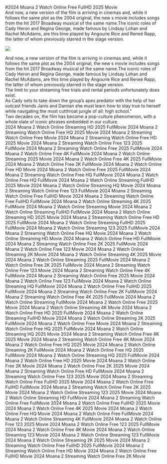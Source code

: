 #2024 Moana 2 Watch Online Free FullHD 2025 Movie  
And now, a new version of the film is arriving in cinemas and, while it follows the same plot as the 2004 original, the new s movie includes songs from the hit 2017 Broadway musical of the same name.The iconic roles of Cady Heron and Regina George, made famous by Lindsay Lohan and Rachel McAdams, are this time played by Angourie Rice and Reneé Rapp, the latter of whom previously starred in the stage version.  
  
[![](https://i.imgur.com/qSNzIqt.png)](https://movie.rssnews.media/tHzMkfd.php)  
  
And now, a new version of the film is arriving in cinemas and, while it follows the same plot as the 2004 original, the new s movie includes songs from the hit 2017 Broadway musical of the same name.The iconic roles of Cady Heron and Regina George, made famous by Lindsay Lohan and Rachel McAdams, are this time played by Angourie Rice and Reneé Rapp, the latter of whom previously starred in the stage version.  
The limit to your streaming free trials and rental periods unfortunately does exist.  
As Cady sets to take down the group’s apex predator with the help of her outcast friends Janis and Damian she must learn how to stay true to herself while navigating the most cutthroat jungle of all: high school."  
Two decades on, the film has become a pop-culture phenomenon, with a whole slate of iconic phrases embedded in our culture.  
2024 Moana 2 Watch Online Streaming HD 2025 FullMovie
2024 Moana 2 Streaming Watch Online Free HQ 2025 Movie
2024 Moana 2 Streaming Watch Online Free Movie
2024 Moana 2 Streaming Watch Online Free HD 2025 Movie
2024 Moana 2 Streaming Watch Online Free 123 2025 FullMovie
2024 Moana 2 Streaming Watch Online Free 2025 FullMovie
2024 Moana 2 Watch Online Free 4K FullMovie
2024 Moana 2 Watch Online Streaming 2025 Movie
2024 Moana 2 Watch Online Free 4K 2025 FullMovie
2024 Moana 2 Watch Online Free 2K FullMovie
2024 Moana 2 Watch Online Free HD Movie
2024 Moana 2 Watch Online Free 2025 FullMovie
2024 Moana 2 Streaming Watch Online Free HQ FullMovie
2024 Moana 2 Watch Online Free HQ FullMovie
2024 Moana 2 Watch Online Streaming FullHD 2025 Movie
2024 Moana 2 Watch Online Streaming HQ Movie
2024 Moana 2 Streaming Watch Online Free 123 FullMovie
2024 Moana 2 Streaming Watch Online Free FullHD Movie
2024 Moana 2 Streaming Watch Online Free FullHD FullMovie
2024 Moana 2 Watch Online Streaming 4K 2025 FullMovie
2024 Moana 2 Watch Online Streaming Movie
2024 Moana 2 Watch Online Streaming FullHD FullMovie
2024 Moana 2 Watch Online Streaming HD 2025 Movie
2024 Moana 2 Streaming Watch Online Free HD 2025 FullMovie
2024 Moana 2 Watch Online Streaming FullHD 2025 FullMovie
2024 Moana 2 Watch Online Streaming 123 2025 FullMovie
2024 Moana 2 Streaming Watch Online Free HQ Movie
2024 Moana 2 Watch Online Streaming HD Movie
2024 Moana 2 Watch Online Free HD FullMovie
2024 Moana 2 Streaming Watch Online Free 2K 2025 FullMovie
2024 Moana 2 Watch Online Free 123 Movie
2024 Moana 2 Watch Online Streaming 2K Movie
2024 Moana 2 Watch Online Streaming 4K 2025 Movie
2024 Moana 2 Watch Online Streaming 2025 FullMovie
2024 Moana 2 Watch Online Free 2K 2025 FullMovie
2024 Moana 2 Streaming Watch Online Free 123 Movie
2024 Moana 2 Streaming Watch Online Free 4K FullMovie
2024 Moana 2 Streaming Watch Online Free 2025 Movie
2024 Moana 2 Watch Online Free 123 FullMovie
2024 Moana 2 Watch Online Streaming HQ FullMovie
2024 Moana 2 Watch Online Free FullHD 2025 FullMovie
2024 Moana 2 Streaming Watch Online Free 2K FullMovie
2024 Moana 2 Streaming Watch Online Free 4K 2025 FullMovie
2024 Moana 2 Watch Online Streaming FullMovie
2024 Moana 2 Watch Online Free 2025 Movie
2024 Moana 2 Watch Online Streaming 4K Movie
2024 Moana 2 Watch Online Free HD 2025 FullMovie
2024 Moana 2 Watch Online Streaming FullHD Movie
2024 Moana 2 Watch Online Streaming 2K 2025 FullMovie
2024 Moana 2 Watch Online Free Movie
2024 Moana 2 Streaming Watch Online Free HQ 2025 FullMovie
2024 Moana 2 Watch Online Streaming HQ 2025 Movie
2024 Moana 2 Streaming Watch Online Free 4K 2025 Movie
2024 Moana 2 Streaming Watch Online Free 4K Movie
2024 Moana 2 Watch Online Free HQ 2025 Movie
2024 Moana 2 Watch Online Streaming 2K FullMovie
2024 Moana 2 Watch Online Free HQ 2025 FullMovie
2024 Moana 2 Watch Online Streaming HQ 2025 FullMovie
2024 Moana 2 Watch Online Free HD 2025 Movie
2024 Moana 2 Watch Online Free 2K Movie
2024 Moana 2 Watch Online Free 2K 2025 Movie
2024 Moana 2 Streaming Watch Online Free HD FullMovie
2024 Moana 2 Streaming Watch Online Free 123 2025 Movie
2024 Moana 2 Streaming Watch Online Free FullHD 2025 Movie
2024 Moana 2 Watch Online Free FullHD FullMovie
2024 Moana 2 Streaming Watch Online Free 2K 2025 Movie
2024 Moana 2 Watch Online Streaming 123 2025 Movie
2024 Moana 2 Watch Online Streaming HD FullMovie
2024 Moana 2 Streaming Watch Online Free FullMovie
2024 Moana 2 Watch Online Free FullHD 2025 Movie
2024 Moana 2 Watch Online Free 4K 2025 Movie
2024 Moana 2 Watch Online Free HQ Movie
2024 Moana 2 Watch Online Free FullMovie
2024 Moana 2 Watch Online Streaming 4K FullMovie
2024 Moana 2 Watch Online Free 123 2025 Movie
2024 Moana 2 Watch Online Free 123 2025 FullMovie
2024 Moana 2 Watch Online Free 4K Movie
2024 Moana 2 Watch Online Streaming 123 Movie
2024 Moana 2 Watch Online Streaming 123 FullMovie
2024 Moana 2 Watch Online Streaming 2K 2025 Movie
2024 Moana 2 Streaming Watch Online Free FullHD 2025 FullMovie
2024 Moana 2 Streaming Watch Online Free HD Movie
2024 Moana 2 Watch Online Free FullHD Movie
2024 Moana 2 Streaming Watch Online Free 2K Movie